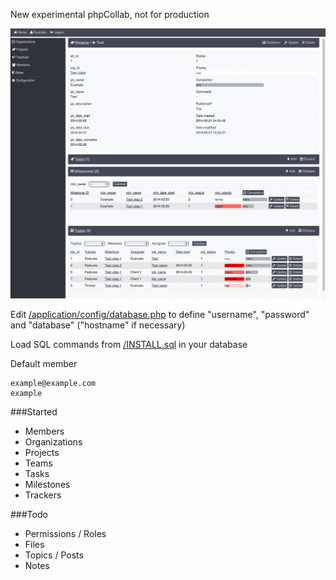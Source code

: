 New experimental phpCollab, not for production

![Screenshot](screenshot.png)

Edit [/application/config/database.php](/application/config/database.php) to define "username", "password" and "database" ("hostname" if necessary)

Load SQL commands from [/INSTALL.sql](/INSTALL.sql) in your database

Default member
```text
example@example.com
example
```

###Started
* Members
* Organizations
* Projects
* Teams
* Tasks
* Milestones
* Trackers

###Todo
* Permissions / Roles
* Files
* Topics / Posts
* Notes
